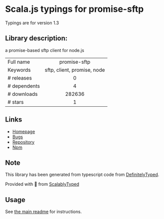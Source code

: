 
# Scala.js typings for promise-sftp

Typings are for version 1.3

## Library description:
a promise-based sftp client for node.js

|                    |                 |
| ------------------ | :-------------: |
| Full name          | promise-sftp |
| Keywords           | sftp, client, promise, node |
| # releases         | 0 |
| # dependents       | 4 |
| # downloads        | 282636 |
| # stars            | 1 |

## Links
- [Homepage](https://github.com/realtymaps/promise-sftp#readme)
- [Bugs](https://github.com/realtymaps/promise-sftp/issues)
- [Repository](https://github.com/realtymaps/promise-sftp)
- [Npm](https://www.npmjs.com/package/promise-sftp)
    


## Note
This library has been generated from typescript code from [DefinitelyTyped](https://definitelytyped.org).

Provided with :purple_heart: from [ScalablyTyped](https://github.com/oyvindberg/ScalablyTyped)

## Usage
See [the main readme](../../readme.md) for instructions.


